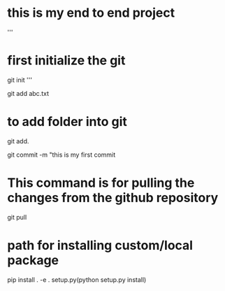 # this is my end to end project

'''
# first initialize the git

git init
'''

git add abc.txt


# to add folder into git
git add.


git commit -m "this is my first commit

# This command is for pulling the changes from the github repository
git pull    





# path for installing custom/local package
pip install .
-e .
setup.py(python setup.py install)
